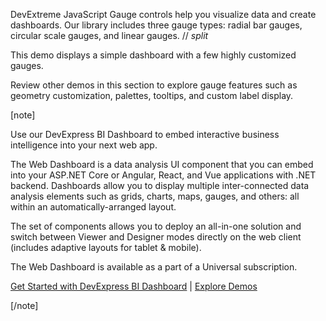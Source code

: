 DevExtreme JavaScript Gauge controls help you visualize data and create dashboards. Our library includes three gauge types: radial bar gauges, circular scale gauges, and linear gauges. 
// _split_

This demo displays a simple dashboard with a few highly customized gauges. 

Review other demos in this section to explore gauge features such as geometry customization, palettes, tooltips, and custom label display.

[note]

Use our DevExpress BI Dashboard to embed interactive business intelligence into your next web app.

The Web Dashboard is a data analysis UI component that you can embed into your ASP.NET Core or Angular, React, and Vue applications with .NET backend. Dashboards allow you to display multiple inter-connected data analysis elements such as grids, charts, maps, gauges, and others: all within an automatically-arranged layout.

The set of components allows you to deploy an all-in-one solution and switch between Viewer and Designer modes directly on the web client (includes adaptive layouts for tablet & mobile).

The Web Dashboard is available as a part of a Universal subscription.

[Get Started with DevExpress BI Dashboard](https://docs.devexpress.com/Dashboard/115955/web-dashboard) | [Explore Demos](https://demos.devexpress.com/Dashboard/)

[/note]